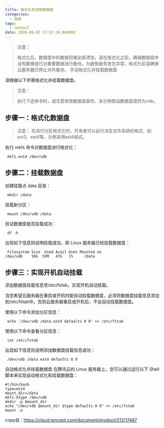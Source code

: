 ```yaml
---
title: 格式化并挂载数据盘
categories:
  - 运维
tags:
  - centos7
date: 2020-06-02 17:57:34.845000
---
```

> 注意：
> 
> 格式化后，数据盘中的数据将被全部清空。请在格式化之前，确保数据盘中没有数据或已对重要数据进行备份。为避免服务发生异常，格式化前请确保云服务器已停止对外服务。
> 手动格式化并挂载数据盘

请根据以下步骤格式化并挂载数据盘。

> 注意：
> 
> 执行下述命令时，请注意修改数据盘盘符，本示例假设数据盘盘符为vdb。

## 步骤一：格式化数据盘

> 注意： 在进行分区格式化时，开发者可以自行决定文件系统的格式，如ext3、ext4等。示例采用ext4格式。

执行 mkfs 命令对数据盘进行格式化：

     mkfs.ext4 /dev/vdb

## 步骤二：挂载数据盘
创建挂载点 data 目录：

     mkdir /data

挂载新分区：

     mount /dev/vdb /data

验证数据盘是否挂载成功：

     df -h

出现如下信息则说明挂载成功，即 Linux 服务器已经挂载数据盘：

     Filesystem	Size  Used Avail Use% Mounted on
    /dev/vdb	50G  53M   47G   1%		/data

## 步骤三：实现开机自动挂载
添加数据盘挂载信息至/etc/fstab，实现开机自动挂载。

当您希望云服务器在重启或开机时能自动挂载数据盘，必须将数据盘挂载信息添加到/etc/fstab中。否则云服务器重启或开机后，不会自动挂载数据盘。

使用以下命令添加分区信息：

     echo '/dev/vdb /data ext4 defaults 0 0' >> /etc/fstab

使用以下命令查看分区信息：

     cat /etc/fstab

出现如下信息则说明添加数据盘挂载信息成功：

     /dev/vdb /data ext4 defaults 0 0

自动格式化并挂载数据盘
在腾讯云的 Linux 服务器上，您可以通过运行以下 Shell 脚本来实现自动格式化和挂载数据盘：

    #!/bin/bash
    type=ext4
    mount_dir=/data
    mkfs.$type /dev/vdb 
    mkdir -p $mount_dir
    echo "/dev/vdb $mount_dir $type defaults 0 0" >> /etc/fstab
    mount -a

copy自：https://cloud.tencent.com/document/product/213/17487
